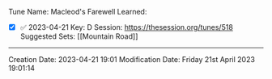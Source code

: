 Tune Name: Macleod's Farewell
Learned: 
- [x]  ✅ 2023-04-21
Key: D
Session: https://thesession.org/tunes/518
Suggested Sets: [[Mountain Road]]

---
Creation Date: 2023-04-21 19:01
Modification Date: Friday 21st April 2023 19:01:14